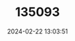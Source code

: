 ---
title: "135093"
category: "Somanniathelphusa taiwanensis"
draft: false
date: 2024-02-22 13:03:51
languages:
  English: ["Taiwan Waist Crab"]
---
